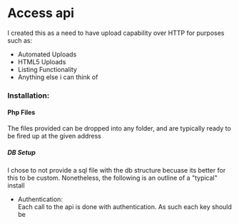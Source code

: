 Access api
===

I created this as a need to have upload capability over HTTP for purposes such as:

<ul>
  <li> Automated Uploads</li>
  <li> HTML5 Uploads</li>
  <li> Listing Functionality</li>
  <li> Anything else i can think of</li>
</ul>

<h3>Installation:</h3>

 <h4>Php Files</h4>
The files provided can be dropped into any folder, and are typically ready to be fired up at the given address

 <h5>DB Setup</h3>
I chose to not provide a sql file with the db structure becuase its better for this to be custom. Nonetheless,
the following is an outline of a "typical" install

<ul>
<li>Authentication:</li>
    Each call to the api is done with authentication. As such each key should be 

